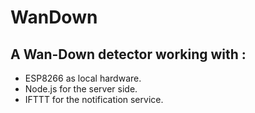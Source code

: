 # WanDown

## A Wan-Down detector working with :
* ESP8266 as local hardware.
* Node.js for the server side.
* IFTTT for the notification service.